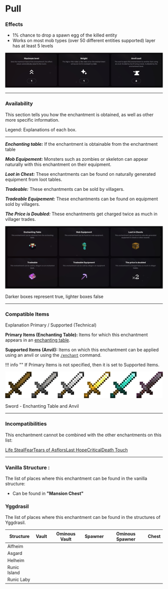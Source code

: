 # Pull
### Effects
*   1% chance to drop a spawn egg of the killed entity
*   Works on most mob types (over 50 different entities supported) layer has at least 5 levels

![](/images/voxel/enchantment/weapon-enchantment/image_1756618487330_33.png)

* * *

### Availability

This section tells you how the enchantment is obtained, as well as other more specific information.

Legend: Explanations of each box.[](#legend-explanations-of-each-box)

* * *

_**Enchanting table:**_ If the enchantment is obtainable from the enchantment table

_**Mob Equipement:**_ Monsters such as zombies or skeleton can appear naturally with this enchantment on their equipment.

_**Loot in Chest:**_ These enchantments can be found on naturally generated equipment from loot tables.

_**Tradeable:**_ These enchantments can be sold by villagers.

_**Tradeable Equipement:**_ These enchantments can be found on equipment sold by villagers.

_**The Price is Doubled:**_ These enchantments get charged twice as much in villager trades.

![](/images/voxel/enchantment/weapon-enchantment/image_1756618487330_276.png)

Darker boxes represent true, lighter boxes false

* * *

### Compatible Items
Explanation Primary / Supported (Technical)[](#explanation-primary-supported-technical)

**Primary Items (Enchanting Table):** Items for which this enchantment appears in an [enchanting table](https://minecraft.wiki/w/Enchanting_table).

**Supported Items (Anvil):** Items on which this enchantment can be applied using an anvil or using the [`/enchant`](https://minecraft.wiki/w/Commands/enchant) command.

!!! info ""
    If Primary Items is not specified, then it is set to Supported Items.

![](/images/voxel/enchantment/weapon-enchantment/image_1756618487330_563.png)

Sword - Enchanting Table and Anvil

* * *

### Incompatibilities

This enchantment cannot be combined with the other enchantments on this list:

[Life Steal](/voxel/enchantment/weapon-enchantment/life-steal)[Fear](/voxel/enchantment/weapon-enchantment/fear)[Tears of Asflors](/voxel/enchantment/weapon-enchantment/tears-of-asflors)[Last Hope](/voxel/enchantment/weapon-enchantment/last-hope)[Critical](/voxel/enchantment/weapon-enchantment/critical)[Death Touch](/voxel/enchantment/weapon-enchantment/death-touch)

* * *

### Vanilla Structure :

The list of places where this enchantment can be found in the vanilla structure:

*   Can be found in **"Mansion Chest"**
### Yggdrasil

The list of places where this enchantment can be found in the structures of Yggdrasil.

| Structure | Vault | Ominous Vault | Spawner | Ominous Spawner | Chest |
| --- | --- | --- | --- | --- | --- |
| Alfheim |  |  |  |  |  |
| Asgard |  |  |  |  |  |
| Helheim |  |  |  |  |  |
| Runic Island |  |  |  |  |  |
| Runic Laby |  |  |  |  |  |